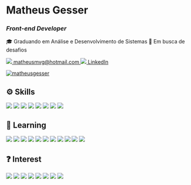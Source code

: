 # **Matheus Gesser**
### *Front-end Developer*

🎓 Graduando em Análise e Desenvolvimento de Sistemas
💼 Em busca de desafios

<a href="mailto:matheusmvg@hotmail.com">
		<img src='https://img.shields.io/badge/Hotmail-0077B5?style=for-the-badge&logo=microsoft-outlook&logoColor=white' />
		matheusmvg@hotmail.com
	</a>
	
<a href="https://www.linkedin.com/in/matheusgesser/">
		<img src='https://img.shields.io/badge/LinkedIn-0077B5?style=for-the-badge&logo=linkedin&logoColor=white' />
		LinkedIn
	</a>

[![matheusgesser](https://github-readme-stats.vercel.app/api/top-langs/?username=matheusgesser&hide=html&layout=compact&theme=dark)](https://github.com/anuraghazra/github-readme-stats)


## ⚙️ Skills
<img src='https://img.shields.io/badge/JavaScript-F7DF1E?style=for-the-badge&logo=javascript&logoColor=black' />
<img src='https://img.shields.io/badge/HTML5-E34F26?style=for-the-badge&logo=html5&logoColor=white' />
<img src='https://img.shields.io/badge/CSS3-1572B6?style=for-the-badge&logo=css3&logoColor=white' />

<img src='https://img.shields.io/badge/Git-E34F26?style=for-the-badge&logo=git&logoColor=white' />
<img src='https://img.shields.io/badge/Visual Studio Code-0081CB?style=for-the-badge&logo=visualstudiocode&logoColor=white' />
<img src='https://img.shields.io/badge/Figma-111?style=for-the-badge&logo=figma&logoColor=blue' />

<img src='https://img.shields.io/badge/Bootstrap-563D7C?style=for-the-badge&logo=bootstrap&logoColor=white' />
<img src='https://img.shields.io/badge/jQuery-0769AD?style=for-the-badge&logo=jquery&logoColor=white' />

## 🌱 Learning
<img src='https://img.shields.io/badge/React-20232A?style=for-the-badge&logo=react&logoColor=61DAFB' />
<img src='https://img.shields.io/badge/styled--components-DB7093?style=for-the-badge&logo=styled-components&logoColor=white' />
<img src='https://img.shields.io/badge/Material--UI-0081CB?style=for-the-badge&logo=google&logoColor=white' />

<img src='https://img.shields.io/badge/Redux-593D88?style=for-the-badge&logo=redux&logoColor=white' />
<img src='https://img.shields.io/badge/React_Router-CA4245?style=for-the-badge&logo=react-router&logoColor=white' />
<img src='https://img.shields.io/badge/TypeScript-007ACC?style=for-the-badge&logo=typescript&logoColor=white' />
<img src='https://img.shields.io/badge/Sass-CC6699?style=for-the-badge&logo=sass&logoColor=white' />

<img src='https://img.shields.io/badge/Amazon_AWS-232F3E?style=for-the-badge&logo=amazon-aws&logoColor=white' />

<img src='https://img.shields.io/badge/MySQL-00000F?style=for-the-badge&logo=mysql&logoColor=white' />
<img src='https://img.shields.io/badge/PostgreSQL-316192?style=for-the-badge&logo=postgresql&logoColor=white' />
<img src='https://img.shields.io/badge/MongoDB-4EA94B?style=for-the-badge&logo=mongodb&logoColor=white' />

## ❓ Interest
<img src='https://img.shields.io/badge/Angular-DD0031?style=for-the-badge&logo=angular&logoColor=white' />
<img src='https://img.shields.io/badge/Vue.js-35495E?style=for-the-badge&logo=vue.js&logoColor=4FC08D' />
<img src='https://img.shields.io/badge/React_Native-20232A?style=for-the-badge&logo=react&logoColor=61DAFB' />
<img src='https://img.shields.io/badge/Flutter-02569B?style=for-the-badge&logo=flutter&logoColor=white' />

<img src='https://img.shields.io/badge/Python-14354C?style=for-the-badge&logo=python&logoColor=white' />

<img src='https://img.shields.io/badge/Node.js-43853D?style=for-the-badge&logo=node.js&logoColor=white' />
<img src='https://img.shields.io/badge/Express.js-404D59?style=for-the-badge&logo=express&logoColor=white' />

<img src='https://img.shields.io/badge/Firebase-F29D0C?style=for-the-badge&logo=firebase&logoColor=white' />
